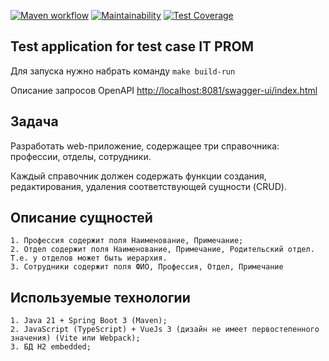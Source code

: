 [![Maven workflow](https://github.com/HKreoin/itprom/actions/workflows/maven-publish.yml/badge.svg)](https://github.com/HKreoin/itprom/actions)
[![Maintainability](https://api.codeclimate.com/v1/badges/7aa0843e159e2a63aaa9/maintainability)](https://codeclimate.com/github/HKreoin/itprom/maintainability)
[![Test Coverage](https://api.codeclimate.com/v1/badges/7aa0843e159e2a63aaa9/test_coverage)](https://codeclimate.com/github/HKreoin/itprom/test_coverage)

## Test application for test case IT PROM

Для запуска нужно набрать команду `make build-run`

Описание запросов OpenAPI [http://localhost:8081/swagger-ui/index.html](http://localhost:8081/swagger-ui/index.html)

## Задача

Разработать web-приложение, содержащее три справочника: профессии, отделы, сотрудники.

Каждый справочник должен содержать функции создания, редактирования, удаления соответствующей сущности (CRUD).

## Описание сущностей

    1. Профессия содержит поля Наименование, Примечание;
    2. Отдел содержит поля Наименование, Примечание, Родительский отдел. Т.е. у отделов может быть иерархия.
    3. Сотрудники содержит поля ФИО, Профессия, Отдел, Примечание
    
## Используемые технологии

    1. Java 21 + Spring Boot 3 (Maven);
    2. JavaScript (TypeScript) + VueJs 3 (дизайн не имеет первостепенного значения) (Vite или Webpack); 
    3. БД H2 embedded;
    

